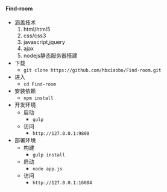 #### Find-room
* 涵盖技术
	1. html/html5
	2. css/css3
	3. javascript,jquery
	4. ajax
	5. nodejs静态服务器搭建
* 下载
  - `git clone https://github.com/hbxiaobo/Find-room.git`
* 进入
  - `cd Find-room`
* 安装依赖
  - `npm install`
* 开发环境
  - 启动
    - `gulp`
  - 访问
    - `http://127.0.0.1:9800`
* 部署环境
  - 构建
    - `gulp install`
  - 启动
    - `node app.js`
  - 访问
    - `http://127.0.0.1:16084`